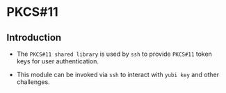 # PKCS#11

## Introduction

* The `PKCS#11 shared library` is used by `ssh` to provide `PKCS#11` token keys for user authentication.

* This module can be invoked via `ssh` to interact with `yubi key` and other challenges.
